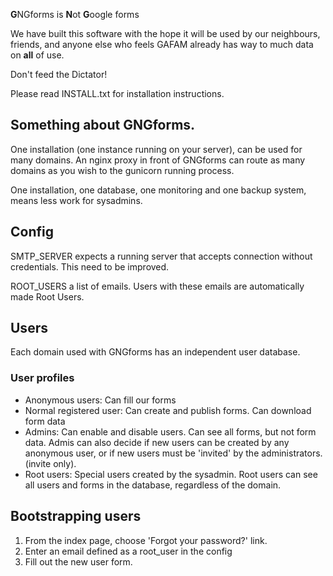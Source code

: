 **G**NGforms is **N**ot **G**oogle forms

We have built this software with the hope it will be used by our neighbours, friends, and anyone else who feels GAFAM already has way to much data on **all** of use.

Don't feed the Dictator!

Please read INSTALL.txt for installation instructions.

## Something about GNGforms.

One installation (one instance running on your server), can be used for many domains. An nginx proxy in front of GNGforms can route as many domains as you wish to the gunicorn running process.

One installation, one database, one monitoring and one backup system, means less work for sysadmins.

## Config

SMTP_SERVER expects a running server that accepts connection without credentials. This need to be improved.

ROOT_USERS a list of emails. Users with these emails are automatically made Root Users.

## Users

Each domain used with GNGforms has an independent user database.

### User profiles

* Anonymous users: Can fill our forms
* Normal registered user: Can create and publish forms. Can download form data
* Admins: Can enable and disable users. Can see all forms, but not form data. Admis can also decide if new users can be created by any anonymous user, or if new users must be 'invited' by the administrators. (invite only).
* Root users: Special users created by the sysadmin. Root users can see all users and forms in the database, regardless of the domain.

## Bootstrapping users
1. From the index page, choose 'Forgot your password?' link.
2. Enter an email defined as a root_user in the config
3. Fill out the new user form.

 

